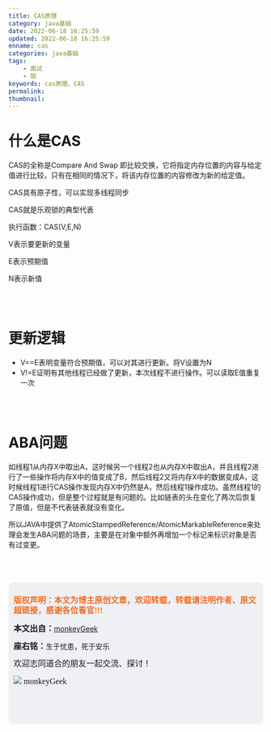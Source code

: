 ```yaml
---
title: CAS原理
category: java基础
date: 2022-06-18 16:25:59
updated: 2022-06-18 16:25:59
enname: cas
categories: java基础
tags:
	- 面试
	- 锁
keywords: cas原理、CAS
permalink:
thumbnail:
---
```


# 什么是CAS

CAS的全称是Compare And Swap 即比较交换，它将指定内存位置的内容与给定值进行比较，只有在相同的情况下，将该内存位置的内容修改为新的给定值。<!--more-->

CAS具有原子性，可以实现多线程同步

CAS就是乐观锁的典型代表



执行函数：CAS(V,E,N)

V表示要更新的变量

E表示预期值

N表示新值

</br>

</br>

# 更新逻辑

- V==E表明变量符合预期值，可以对其进行更新。将V设置为N
- V!=E证明有其他线程已经做了更新，本次线程不进行操作。可以读取E值重复一次

</br>

</br>

# ABA问题

如线程1从内存X中取出A，这时候另一个线程2也从内存X中取出A，并且线程2进行了一些操作将内存X中的值变成了B，然后线程2又将内存X中的数据变成A，这时候线程1进行CAS操作发现内存X中仍然是A，然后线程1操作成功。虽然线程1的CAS操作成功，但是整个过程就是有问题的。比如链表的头在变化了两次后恢复了原值，但是不代表链表就没有变化。

 所以JAVA中提供了AtomicStampedReference/AtomicMarkableReference来处理会发生ABA问题的场景，主要是在对象中额外再增加一个标记来标识对象是否有过变更。



</br>

</br>

</br>

<script>
var _hmt = _hmt || [];
(function() {
  var hm = document.createElement("script");
  hm.src = "https://hm.baidu.com/hm.js?2f798e6b269c8a40f12bef25d7f1876d";
  var s = document.getElementsByTagName("script")[0]; 
  s.parentNode.insertBefore(hm, s);
})();
</script>

<div style="height:260px; background-color:rgb(238,240,244); padding:10px;border-radius:10px;">
    <p style="color:#f36c21;font:bold 16px/20px 'kaiTi';">
      版权声明：本文为博主原创文章，欢迎转载，转载请注明作者、原文超链接，感谢各位看官!!!
    </p>
    <p>
      <span style="font:bold 16px/20px 'kaiTi';">本文出自：</span><a href="https://monkeyGeek369.github.io">monkeyGeek</a> 
    </p>
    <p>
      <span style="font:bold 16px/20px 'kaiTi';">座右铭：</span><span>生于忧患，死于安乐</span> 
    </p>
    <p>
      <span style="font:16px/20px 'kaiTi';">欢迎志同道合的朋友一起交流、探讨！</span> 
    </p>
    <img style="height:auto; width:auto;flot:left;" src="../../../../image/monkey64.png" /><span style="font:16px/20px 'kaiTi';flot:left;">   monkeyGeek</span>


